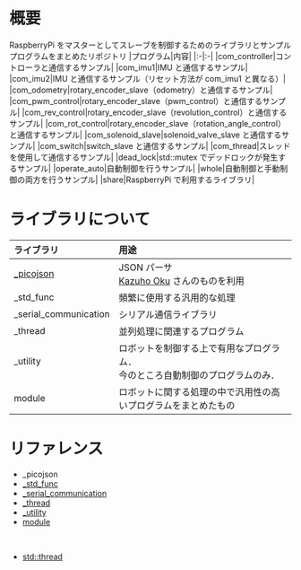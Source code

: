 # 概要
RaspberryPi をマスターとしてスレーブを制御するためのライブラリとサンプルプログラムをまとめたリポジトリ
|プログラム|内容|
|:-|:-|
|com_controller|コントローラと通信するサンプル|
|com_imu1|IMU と通信するサンプル|
|com_imu2|IMU と通信するサンプル（リセット方法が com_imu1 と異なる）|
|com_odometry|rotary_encoder_slave（odometry）と通信するサンプル|
|com_pwm_control|rotary_encoder_slave（pwm_control）と通信するサンプル|
|com_rev_control|rotary_encoder_slave（revolution_control）と通信するサンプル|
|com_rot_control|rotary_encoder_slave（rotation_angle_control）と通信するサンプル|
|com_solenoid_slave|solenoid_valve_slave と通信するサンプル|
|com_switch|switch_slave と通信するサンプル|
|com_thread|スレッドを使用して通信するサンプル|
|dead_lock|std::mutex でデッドロックが発生するサンプル|
|operate_auto|自動制御を行うサンプル|
|whole|自動制御と手動制御の両方を行うサンプル|
|share|RaspberryPi で利用するライブラリ|

# ライブラリについて
|ライブラリ|用途|
|:-|:-|
|[_picojson](<https://github.com/kazuho/picojson>)|JSON パーサ<br>[Kazuho Oku](https://github.com/kazuho) さんのものを利用|
|_std_func|頻繁に使用する汎用的な処理|
|_serial_communication|シリアル通信ライブラリ|
|_thread|並列処理に関連するプログラム|
|_utility|ロボットを制御する上で有用なプログラム．<br>今のところ自動制御のプログラムのみ．|
|module|ロボットに関する処理の中で汎用性の高いプログラムをまとめたもの|

# リファレンス
* _picojson
* [_std_func](doc/_std_func/_std_func.md)
* [_serial_communication](doc/_serial_communication/overview.md)
* [_thread](doc/_thread/overview.md)
* [_utility](doc/_utility/overview.md)
* [module](doc/module/overview.md)

<br>

* [std::thread](doc/std_thread/overview.md)